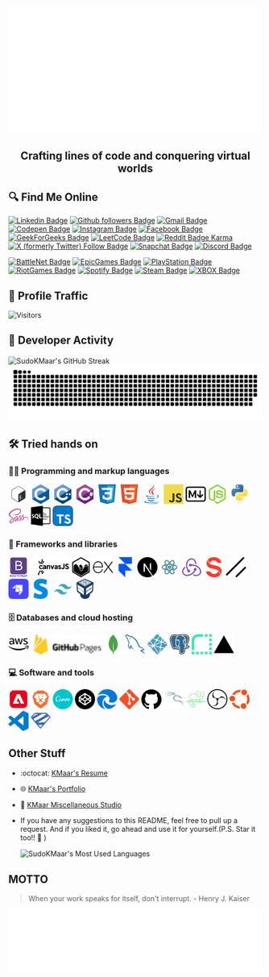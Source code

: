   <p align="center">
    <a href="https://KMaar.vercel.app" target="_blank">
      <img src="https://raw.githubusercontent.com/SudoKMaar/SudoKMaar/main/images/header.svg" alt="Its me Abhishek Kumar 💻 Full-Stack Developer by day, Pro Gamer by night 🌙">
    </a>
  </p>
  <h2 align="center">Crafting lines of code and conquering virtual worlds </h2>

## 🔍 Find Me Online

[![Linkedin Badge](https://img.shields.io/badge/-Abhishek%20Kumar-blue?style=flat-square&logo=Linkedin&logoColor=white&link=https://www.linkedin.com/in/AbhishekKMaar)](https://www.linkedin.com/in/AbhishekKMaar)
[![Github followers Badge](https://img.shields.io/github/followers/SudoKMaar?style=flat-square&logo=github&logoColor=white&label=SudoKMaar&labelColor=black&link=https://github.com/SudoKMaar)](https://github.com/SudoKMaar)
[![Gmail Badge](https://img.shields.io/badge/-abhi2004shek.kumar@gmail.com-c14438?style=flat-square&logo=Gmail&logoColor=white&link=mailto:abhi2004shek.kumar@gmail.com)](mailto:abhi2004shek.kumar@gmail.com)
[![Codepen Badge](https://img.shields.io/badge/-KMaar44-000000?style=flat-square&logo=Codepen&logoColor=white&link=https://codepen.io/kmaar44/)](https://codepen.io/kmaar44/)
[![Instagram Badge](https://img.shields.io/badge/-KMaar44-e4405f?style=flat-square&logo=Instagram&logoColor=white&link=https://www.instagram.com/kmaar44/)](https://www.instagram.com/kmaar44/)
[![Facebook Badge](https://img.shields.io/badge/Abhishek%20Kumar-1877F2?flat-square&logo=facebook&logoColor=white&link=https://www.facebook.com/AbhishekKMaar)](https://www.facebook.com/AbhishekKMaar)
[![GeekForGeeks Badge](https://img.shields.io/badge/-KMaar-2f8d46?style=flat-square&logo=geeksforgeeks&logoColor=white&link=https://auth.geeksforgeeks.org/user/kmaar)](https://auth.geeksforgeeks.org/user/kmaar)
[![LeetCode Badge](https://img.shields.io/badge/dynamic/json?style=flat-square&labelColor=black&color=%23ffa116&label=KMaar&query=solvedOverTotal&url=https%3A%2F%2Fleetcode-badge.vercel.app%2Fapi%2Fusers%2FKMaar&logo=leetcode&logoColor=yellow)](https://leetcode.com/KMaar/)
[![Reddit Badge Karma](https://img.shields.io/reddit/user-karma/link/abhi2004shek?style=flat-square&logo=reddit&logoColor=white&label=abhi2004shek&labelColor=%23FF4500&color=%23FF4500)](https://www.reddit.com/u/abhi2004shek/)
[![X (formerly Twitter) Follow Badge](https://img.shields.io/twitter/follow/KMaar44?style=flat-square&logo=x&logoColor=white&label=KMaar44&labelColor=black&color=black&link=https%3A%2F%2Fx.com%2FKMaar44)](https://x.com/KMaar44)
[![Snapchat Badge](https://img.shields.io/badge/-KMaar44-FFFC00?style=flat-square&logo=Snapchat&logoColor=white&link=https://www.snapchat.com/add/kmaar44)](https://www.snapchat.com/add/kmaar44)
[![Discord Badge](https://img.shields.io/badge/-kmaar-7289DA?style=flat-square&logo=Discord&logoColor=white&link=)](https://discordapp.com/users/599792027902672912)

[![BattleNet Badge](https://img.shields.io/badge/-KMaar%231869-000?style=flat-square&logo=Battle.net&logoColor=white&link=)]()
[![EpicGames Badge](https://img.shields.io/badge/-KMaar04-313131?style=flat-square&logo=Epic%20Games&logoColor=white&link=)]()
[![PlayStation Badge](https://img.shields.io/badge/-KMaar44-003791?style=flat-square&logo=Playstation&logoColor=white&link=)]()
[![RiotGames Badge](https://img.shields.io/badge/-KMaar%232004-D32936?style=flat-square&logo=riot-games&logoColor=white&link=)]()
[![Spotify Badge](https://img.shields.io/badge/-KMaar-1ED760?style=flat-square&logo=Spotify&logoColor=white&link=)]()
[![Steam Badge](https://img.shields.io/badge/-KMaar-000000?style=flat-square&logo=Steam&logoColor=white&link=)]()
[![XBOX Badge](https://img.shields.io/badge/-KMaar5744-107C10?style=flat-square&logo=Xbox&logoColor=white&link=)]()

## 🚦 Profile Traffic

  <!-- <p align="left"> <img src="https://komarev.com/ghpvc/?username=sudokmaar&label=Profile%20views&color=0e75b6&style=flat" alt="sudokmaar" /> </p> -->

![Visitors](https://moe-counter-krfg.onrender.com/get/@SudoKMaar?theme=rule34)

## 🚀 Developer Activity

  <picture align="center">
    <source media="(prefers-color-scheme: dark)" srcset="https://streak-stats.demolab.com?user=SudoKMaar&theme=vision-friendly-dark&hide_border=true&date_format=j%20M%5B%20Y%5D" />
    <source media="(prefers-color-scheme: light)" srcset="https://streak-stats.demolab.com?user=SudoKMaar&theme=buefy&hide_border=true&date_format=j%20M%5B%20Y%5D&currStreakNum=FFB000&currStreakLabel=FFB000" />
    <img align="center" src="https://streak-stats.demolab.com?user=SudoKMaar&theme=buefy&hide_border=true&date_format=j%20M%5B%20Y%5D&currStreakNum=FFB000&currStreakLabel=FFB000" alt="SudoKMaar's GitHub Streak" />
  </picture>

<picture>
  <source media="(prefers-color-scheme: dark)" srcset="https://raw.githubusercontent.com/SudoKMaar/SudoKMaar/output/github-snake-dark.svg" />
  <source media="(prefers-color-scheme: light)" srcset="https://raw.githubusercontent.com/SudoKMaar/SudoKMaar/output/github-snake.svg" />
  <img alt="GitHUb Contribution Heatmap" src="https://raw.githubusercontent.com/SudoKMaar/SudoKMaar/output/github-snake.svg" />
</picture>

## 🛠️ Tried hands on

### 👨‍💻 Programming and markup languages

  <p>
    <img src = 'https://raw.githubusercontent.com/SudoKMaar/SudoKMaar/main/images/bash.svg' alt='Bash' width='40'/>
    <img src = 'https://raw.githubusercontent.com/SudoKMaar/SudoKMaar/main/images/c-original.svg' alt='C' width='40'/>
    <img src = 'https://raw.githubusercontent.com/SudoKMaar/SudoKMaar/main/images/cpp.svg' alt='C++' width='40'/>
    <img src = 'https://raw.githubusercontent.com/SudoKMaar/SudoKMaar/main/images/csharp.svg' alt='C Sharp' width='40'/>
    <img src = 'https://raw.githubusercontent.com/SudoKMaar/SudoKMaar/main/images/css.svg' alt='CSS' width='40'/>
    <img src = 'https://raw.githubusercontent.com/SudoKMaar/SudoKMaar/main/images/html.svg' alt='HTML' width='40'/>
    <img src = 'https://raw.githubusercontent.com/SudoKMaar/SudoKMaar/main/images/java.svg' alt='Java' width='40'/>
    <img src = 'https://raw.githubusercontent.com/SudoKMaar/SudoKMaar/main/images/js.svg' alt='JavaScript' width='40'/>
    <picture>
      <source media="(prefers-color-scheme: dark)" srcset="https://raw.githubusercontent.com/SudoKMaar/SudoKMaar/main/images/markdown-dark.svg" />
      <source media="(prefers-color-scheme: light)" srcset="https://raw.githubusercontent.com/SudoKMaar/SudoKMaar/main/images/markdown.svg" />
      <img src = 'https://raw.githubusercontent.com/SudoKMaar/SudoKMaar/main/images/markdown.svg' alt='Markdown' width='40'/>
    </picture>
    <img src = 'https://raw.githubusercontent.com/SudoKMaar/SudoKMaar/main/images/nodejs.svg' alt='Node Js' width='40'/>
    <img src = 'https://raw.githubusercontent.com/SudoKMaar/SudoKMaar/main/images/python.svg' alt='Python' width='40'/>
    <img src = 'https://raw.githubusercontent.com/SudoKMaar/SudoKMaar/main/images/sass.svg' alt='SAAS' width='40'/>
    <picture>
      <source media="(prefers-color-scheme: dark)" srcset="https://raw.githubusercontent.com/SudoKMaar/SudoKMaar/main/images/sql-dark.svg" />
      <source media="(prefers-color-scheme: light)" srcset="https://raw.githubusercontent.com/SudoKMaar/SudoKMaar/main/images/sql.svg" />
      <img src = 'https://raw.githubusercontent.com/SudoKMaar/SudoKMaar/main/images/sql.svg' alt='SQL' width='40'/>
    </picture>
    <img src = 'https://raw.githubusercontent.com/SudoKMaar/SudoKMaar/main/images/typescript.svg' alt='Typescript' width='40'/>
  </p>

### 🧰 Frameworks and libraries

  <p>
    <img src = 'https://raw.githubusercontent.com/SudoKMaar/SudoKMaar/main/images/bootstrap.svg' alt='Bootstrap' width='40'/>
    <picture>
      <source media="(prefers-color-scheme: dark)" srcset="https://raw.githubusercontent.com/SudoKMaar/SudoKMaar/main/images/canvas-dark.svg" />
      <source media="(prefers-color-scheme: light)" srcset="https://raw.githubusercontent.com/SudoKMaar/SudoKMaar/main/images/canvas.svg" />
      <img src = 'https://raw.githubusercontent.com/SudoKMaar/SudoKMaar/main/images/canvas.svg' alt='Canvas Js' height='40'/>
    </picture>
    <picture>
      <source media="(prefers-color-scheme: dark)" srcset="https://raw.githubusercontent.com/SudoKMaar/SudoKMaar/main/images/chart-dark.svg" />
      <source media="(prefers-color-scheme: light)" srcset="https://raw.githubusercontent.com/SudoKMaar/SudoKMaar/main/images/chart.svg" />
      <img src = 'https://raw.githubusercontent.com/SudoKMaar/SudoKMaar/main/images/chart.svg' alt='Chart Js' width='40'/>
    </picture>
    <picture>
      <source media="(prefers-color-scheme: dark)" srcset="https://raw.githubusercontent.com/SudoKMaar/SudoKMaar/main/images/express-dark.svg" />
      <source media="(prefers-color-scheme: light)" srcset="https://raw.githubusercontent.com/SudoKMaar/SudoKMaar/main/images/express.svg" />
      <img src = 'https://raw.githubusercontent.com/SudoKMaar/SudoKMaar/main/images/express.svg' alt='Express JS' height='40'/>
    </picture>
    <img src = 'https://raw.githubusercontent.com/SudoKMaar/SudoKMaar/main/images/framer.svg' alt='Framer Motion' height='40'/>
    <picture>
      <source media="(prefers-color-scheme: dark)" srcset="https://raw.githubusercontent.com/SudoKMaar/SudoKMaar/main/images/next-dark.svg" />
      <source media="(prefers-color-scheme: light)" srcset="https://raw.githubusercontent.com/SudoKMaar/SudoKMaar/main/images/next.svg" />
      <img src = 'https://raw.githubusercontent.com/SudoKMaar/SudoKMaar/main/images/next.svg' alt='Next JS' width='40'/>
    </picture>
    <img src = 'https://raw.githubusercontent.com/SudoKMaar/SudoKMaar/main/images/react.svg' alt='React' width='40'/>
    <img src = 'https://raw.githubusercontent.com/SudoKMaar/SudoKMaar/main/images/redux.svg' alt='Redux' width='40'/>
    <img src = 'https://raw.githubusercontent.com/SudoKMaar/SudoKMaar/main/images/sanity.svg' alt='Sanity' width='40'/>
    <img src = 'https://raw.githubusercontent.com/SudoKMaar/SudoKMaar/main/images/shadcnui.svg' alt='ShadCN UI' width='40'/>
    <img src = 'https://raw.githubusercontent.com/SudoKMaar/SudoKMaar/main/images/strapi.svg' alt='Strapi' width='40'/>
    <img src = 'https://raw.githubusercontent.com/SudoKMaar/SudoKMaar/main/images/stripe.svg' alt='Stripe' width='40'/>
    <img src = 'https://raw.githubusercontent.com/SudoKMaar/SudoKMaar/main/images/tailwindcss.svg' alt='Tailwind CSS' width='40'/>
    <img src = 'https://raw.githubusercontent.com/SudoKMaar/SudoKMaar/main/images/virtualbox.svg' alt='Virtual Box' width='40'/>
  </p>

### 🗄️ Databases and cloud hosting

  <p>
    <picture>
      <source media="(prefers-color-scheme: dark)" srcset="https://raw.githubusercontent.com/SudoKMaar/SudoKMaar/main/images/aws-dark.svg" />
      <source media="(prefers-color-scheme: light)" srcset="https://raw.githubusercontent.com/SudoKMaar/SudoKMaar/main/images/aws.svg" />
      <img src = 'https://raw.githubusercontent.com/SudoKMaar/SudoKMaar/main/images/aws.svg' alt='AWS' width='40'/>
    </picture>
    <img src = 'https://raw.githubusercontent.com/SudoKMaar/SudoKMaar/main/images/firebase.svg' alt='Firebase' width='40'/>
    <picture>
      <source media="(prefers-color-scheme: dark)" srcset="https://raw.githubusercontent.com/SudoKMaar/SudoKMaar/main/images/githubpages-dark.svg" />
      <source media="(prefers-color-scheme: light)" srcset="https://raw.githubusercontent.com/SudoKMaar/SudoKMaar/main/images/githubpages.svg" />
      <img src = 'https://raw.githubusercontent.com/SudoKMaar/SudoKMaar/main/images/githubpages.svg' alt='Github Pages' height='40'/>
    </picture>
    <img src = 'https://raw.githubusercontent.com/SudoKMaar/SudoKMaar/main/images/mongodb.svg' alt='Mongo DB' width='40'/>
    <img src = 'https://raw.githubusercontent.com/SudoKMaar/SudoKMaar/main/images/mysql.svg' alt='My SQL' width='40'/>
    <img src = 'https://raw.githubusercontent.com/SudoKMaar/SudoKMaar/main/images/netlify.svg' alt='Netlify' width='40'/>
    <img src = 'https://raw.githubusercontent.com/SudoKMaar/SudoKMaar/main/images/postgre.svg' alt='Postgre SQL' width='40'/>
    <img src = 'https://raw.githubusercontent.com/SudoKMaar/SudoKMaar/main/images/render.svg' alt='Render' width='40'/>
    <picture>
      <source media="(prefers-color-scheme: dark)" srcset="https://raw.githubusercontent.com/SudoKMaar/SudoKMaar/main/images/vercel-dark.svg" />
      <source media="(prefers-color-scheme: light)" srcset="https://raw.githubusercontent.com/SudoKMaar/SudoKMaar/main/images/vercel.svg" />
      <img src = 'https://raw.githubusercontent.com/SudoKMaar/SudoKMaar/main/images/vercel.svg' alt='Vercel' width='40'/>
    </picture>
  </p>

### 💻 Software and tools

  <p>
    <img src = 'https://raw.githubusercontent.com/SudoKMaar/SudoKMaar/main/images/adobe.svg' alt='Adobe' width='40'/>
    <img src = 'https://raw.githubusercontent.com/SudoKMaar/SudoKMaar/main/images/brave.svg' alt='Brave' width='40'/>
    <img src = 'https://raw.githubusercontent.com/SudoKMaar/SudoKMaar/main/images/canva.svg' alt='Canva' width='40'/>
    <picture>
      <source media="(prefers-color-scheme: dark)" srcset="https://raw.githubusercontent.com/SudoKMaar/SudoKMaar/main/images/codepen-dark.svg" />
      <source media="(prefers-color-scheme: light)" srcset="https://raw.githubusercontent.com/SudoKMaar/SudoKMaar/main/images/codepen.svg" />
      <img src = 'https://raw.githubusercontent.com/SudoKMaar/SudoKMaar/main/images/codepen.svg' alt='Codepen' width='40'/>
    </picture>
    <img src = 'https://raw.githubusercontent.com/SudoKMaar/SudoKMaar/main/images/edge.svg' alt='Edge' width='40'/>
    <img src = 'https://raw.githubusercontent.com/SudoKMaar/SudoKMaar/main/images/git.svg' alt='Git' width='40'/>
    <picture>
      <source media="(prefers-color-scheme: dark)" srcset="https://raw.githubusercontent.com/SudoKMaar/SudoKMaar/main/images/github-dark.svg" />
      <source media="(prefers-color-scheme: light)" srcset="https://raw.githubusercontent.com/SudoKMaar/SudoKMaar/main/images/github.svg" />
      <img src = 'https://raw.githubusercontent.com/SudoKMaar/SudoKMaar/main/images/github.svg' alt='GitHub' width='40'/>
    </picture>
    <img src = 'https://raw.githubusercontent.com/SudoKMaar/SudoKMaar/main/images/kalilinux.svg' alt='Kali Linux' width='40'/>
    <img src = 'https://raw.githubusercontent.com/SudoKMaar/SudoKMaar/main/images/notepadplusplus.svg' alt='Notepad ++' width='40'/>
    <picture>
      <source media="(prefers-color-scheme: dark)" srcset="https://raw.githubusercontent.com/SudoKMaar/SudoKMaar/main/images/obs-dark.svg" />
      <source media="(prefers-color-scheme: light)" srcset="https://raw.githubusercontent.com/SudoKMaar/SudoKMaar/main/images/obs.svg" />
      <img src = 'https://raw.githubusercontent.com/SudoKMaar/SudoKMaar/main/images/obs.svg' alt='OBS Studio' width='40'/>
    </picture>
    <img src = 'https://raw.githubusercontent.com/SudoKMaar/SudoKMaar/main/images/ubuntu.svg' alt='Ubuntu' width='40'/>
    <img src = 'https://raw.githubusercontent.com/SudoKMaar/SudoKMaar/main/images/vscode.svg' alt='VS Code' width='40'/>
    <img src = 'https://raw.githubusercontent.com/SudoKMaar/SudoKMaar/main/images/zod.svg' alt='Zod' width='40'/>
  </p>

## Other Stuff

- :octocat: [KMaar's Resume](https://drive.google.com/file/d/1RR2X5km32x_tTY8OJs0MO6JypQ1Z14Zg/view?usp=sharing)
- :globe_with_meridians: [KMaar's Portfolio](https://KMaar.vercel.app)
- :memo: [KMaar Miscellaneous Studio](https://kmstudio.vercel.app)
- If you have any suggestions to this README, feel free to pull up a request. And if you liked it, go ahead and use it for yourself.(P.S. Star it too!! :grimacing: )

  <picture align="center">
    <source media="(prefers-color-scheme: dark)" srcset="https://github-readme-stats-kmaar.vercel.app/api/top-langs?username=sudokmaar&show_icons=true&locale=en&layout=compact&theme=vision-friendly-dark&langs_count=10&hide_border=true" />
    <source media="(prefers-color-scheme: light)" srcset="https://github-readme-stats-kmaar.vercel.app/api/top-langs?username=sudokmaar&show_icons=true&locale=en&layout=compact&theme=buefy&langs_count=10&hide_border=true" />
    <img align="center" src="https://github-readme-stats-kmaar.vercel.app/api/top-langs?username=sudokmaar&show_icons=true&locale=en&layout=compact&theme=buefy&langs_count=10&hide_border=true" alt="SudoKMaar's Most Used Languages" />
  </picture>

  <!-- <p>&nbsp;<img align="center" src="https://github-readme-stats-kmaar.vercel.app/api?username=sudokmaar&show_icons=true&locale=en&theme=dark&background=0d1117&hide_border=true" alt="sudokmaar" /></p> -->

## MOTTO

> When your work speaks for itself, don't interrupt. - Henry J. Kaiser

  <img height="120" alt="Thanks for visiting me" width="100%" src="https://raw.githubusercontent.com/SudoKMaar/SudoKMaar/main/images/marquee.svg" />
